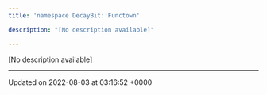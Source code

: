 ```yaml
---
title: 'namespace DecayBit::Functown'

description: "[No description available]"

---
```







[No description available]






-------------------------------

Updated on 2022-08-03 at 03:16:52 +0000